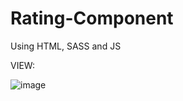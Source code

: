 # Rating-Component
Using HTML, SASS and JS

VIEW:

![image](https://github.com/MelissaPleitez/Rating-Component/assets/92410851/e87bc021-fe64-4b30-b18e-4878873e3867)

